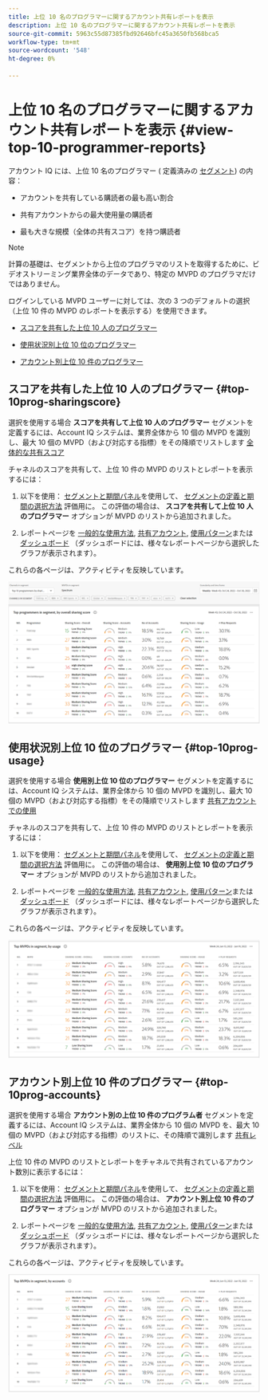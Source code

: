 ```yaml
---
title: 上位 10 名のプログラマーに関するアカウント共有レポートを表示
description: 上位 10 名のプログラマーに関するアカウント共有レポートを表示
source-git-commit: 5963c55d87385fbd92646bfc45a3650fb568bca5
workflow-type: tm+mt
source-wordcount: '548'
ht-degree: 0%

---
```


# 上位 10 名のプログラマーに関するアカウント共有レポートを表示 {#view-top-10-programmer-reports}

アカウント IQ には、上位 10 名のプログラマー ( 定義済みの [セグメント](/help/AccountIQ/product-concepts.md#segmet-def)) の内容：

* アカウントを共有している購読者の最も高い割合

* 共有アカウントからの最大使用量の購読者

* 最も大きな規模（全体の共有スコア）を持つ購読者

>[!NOTE]
>
>計算の基礎は、セグメントから上位のプログラマのリストを取得するために、ビデオストリーミング業界全体のデータであり、特定の MVPD のプログラマだけではありません。

<!--
>[!NOTE]
>
>Only the MVPDs that have a minimum of 50,000 active subscriber accounts are considered to obtain these reports.
-->

ログインしている MVPD ユーザーに対しては、次の 3 つのデフォルトの選択（上位 10 件の MVPD のレポートを表示する）を使用できます。

* [スコアを共有した上位 10 人のプログラマー](#top-10prog-sharingscore)

* [使用状況別上位 10 位のプログラマー](#top-10prog-usage)

* [アカウント別上位 10 件のプログラマー](#top-10prog-accounts)

## スコアを共有した上位 10 人のプログラマー {#top-10prog-sharingscore}

選択を使用する場合 **スコアを共有して上位 10 人のプログラマー** セグメントを定義するには、Account IQ システムは、業界全体から 10 個の MVPD を識別し、最大 10 個の MVPD（および対応する指標）をその降順でリストします [全体的な共有スコア](/help/AccountIQ/product-concepts.md#overall-sharing-score)

チャネルのスコアを共有して、上位 10 件の MVPD のリストとレポートを表示するには：

1. 以下を使用： [セグメントと期間パネル](/help/AccountIQ/segments-timeframe.md)を使用して、 [セグメントの定義と期間の選択方法](/help/AccountIQ/howto-select-segment-timeframe.md) 評価用に。 この評価の場合は、 **スコアを共有して上位 10 人のプログラマー** オプションが MVPD のリストから追加されました。

1. レポートページを [一般的な使用方法](/help/AccountIQ/general-usage-reports.md), [共有アカウント](/help/AccountIQ/shared-acc-reports.md), [使用パターン](/help/AccountIQ/usage-patterns.md)または [ダッシュボード](/help/AccountIQ/dashboard.md) （ダッシュボードには、様々なレポートページから選択したグラフが表示されます）。

これらの各ページは、アクティビティを反映しています。

![](assets/top-ten-prog-overallscore.png)

## 使用状況別上位 10 位のプログラマー {#top-10prog-usage}

選択を使用する場合 **使用別上位 10 位のプログラマー** セグメントを定義するには、Account IQ システムは、業界全体から 10 個の MVPD を識別し、最大 10 個の MVPD（および対応する指標）をその降順でリストします [共有アカウントでの使用](/help/AccountIQ/product-concepts.md)

チャネルのスコアを共有して、上位 10 件の MVPD のリストとレポートを表示するには：

1. 以下を使用： [セグメントと期間パネル](/help/AccountIQ/segments-timeframe.md)を使用して、 [セグメントの定義と期間の選択方法](/help/AccountIQ/howto-select-segment-timeframe.md) 評価用に。 この評価の場合は、 **使用別上位 10 位のプログラマー** オプションが MVPD のリストから追加されました。

1. レポートページを [一般的な使用方法](/help/AccountIQ/general-usage-reports.md), [共有アカウント](/help/AccountIQ/shared-acc-reports.md), [使用パターン](/help/AccountIQ/usage-patterns.md)または [ダッシュボード](/help/AccountIQ/dashboard.md) （ダッシュボードには、様々なレポートページから選択したグラフが表示されます）。

これらの各ページは、アクティビティを反映しています。

![](assets/top-ten-mvpds-usage.png)

## アカウント別上位 10 件のプログラマー {#top-10prog-accounts}

選択を使用する場合 **アカウント別の上位 10 件のプログラム者** セグメントを定義するには、Account IQ システムは、業界全体から 10 個の MVPD を、最大 10 個の MVPD（および対応する指標）のリストに、その降順で識別します [共有レベル](/help/AccountIQ/product-concepts.md)

上位 10 件の MVPD のリストとレポートをチャネルで共有されているアカウント数別に表示するには：

1. 以下を使用： [セグメントと期間パネル](/help/AccountIQ/segments-timeframe.md)を使用して、 [セグメントの定義と期間の選択方法](/help/AccountIQ/howto-select-segment-timeframe.md) 評価用に。 この評価の場合は、 **アカウント別上位 10 件のプログラマー** オプションが MVPD のリストから追加されました。

1. レポートページを [一般的な使用方法](/help/AccountIQ/general-usage-reports.md), [共有アカウント](/help/AccountIQ/shared-acc-reports.md), [使用パターン](/help/AccountIQ/usage-patterns.md)または [ダッシュボード](/help/AccountIQ/dashboard.md) （ダッシュボードには、様々なレポートページから選択したグラフが表示されます）。

これらの各ページは、アクティビティを反映しています。

![](assets/top-ten-mvpds-accounts.png)
